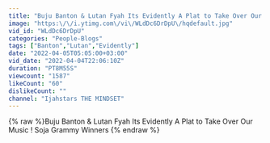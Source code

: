 ```yaml
---
title: "Buju Banton & Lutan Fyah Its Evidently A Plat to Take Over Our Music ! Soja Grammy Winners"
image: "https:\/\/i.ytimg.com\/vi\/WLdDc6DrDpU\/hqdefault.jpg"
vid_id: "WLdDc6DrDpU"
categories: "People-Blogs"
tags: ["Banton","Lutan","Evidently"]
date: "2022-04-05T05:05:00+03:00"
vid_date: "2022-04-04T22:06:10Z"
duration: "PT8M55S"
viewcount: "1587"
likeCount: "60"
dislikeCount: ""
channel: "Ijahstars THE MINDSET"
---
```

{% raw %}Buju Banton & Lutan Fyah Its Evidently A Plat to Take Over Our Music ! Soja Grammy Winners {% endraw %}
